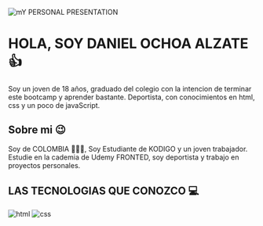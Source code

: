 ![mY PERSONAL PRESENTATION](https://res.cloudinary.com/dtlgcfflw/image/upload/v1698029842/225b282a4fae634c0aed7717016a2cba_vwxhsq.jpg) 

# HOLA, SOY DANIEL OCHOA ALZATE 👍
Soy un joven de 18 años, graduado del colegio con la intencion de terminar este bootcamp y aprender bastante. Deportista, con conocimientos en html, css y un poco de javaScript.

## Sobre mi 😉 
Soy de COLOMBIA 💛💙💗, Soy Estudiante de KODIGO y un joven trabajador. Estudie en la cademia de Udemy FRONTED, soy deportista y trabajo en proyectos personales.

## LAS TECNOLOGIAS QUE CONOZCO 💻

![html](https://img.shields.io/badge/html-blue?style=plastic&logo=html5&logoColor=white&labelColor=%23ADD8E6&color=%2300BFFF) 
![css](https://img.shields.io/badge/css-grey?style=plastic&logo=css3&logoColor=white&labelColor=%2300FFFF)


